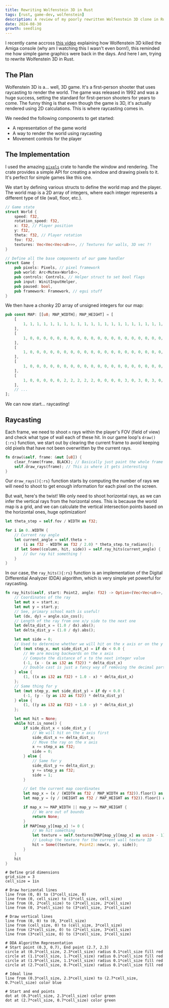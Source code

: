 ```yaml
---
title: Rewriting Wolfenstein 3D in Rust
tags: [rust, game-dev, wolfenstein]
description: A review of my poorly rewritten Wolfenstein 3D clone in Rust.
date: 2024-08-30
growth: seedling
---
```


I recently came accross [this video](https://www.youtube.com/watch?v=wsADJa-23Sg) explaining how Wolfenstein 3D killed the Amiga console (why am I watching this I wasn't even born!), this reminded me how simple game graphics were back in the days. And here I am, trying to rewrite Wolfenstein 3D in Rust.

## The Plan

Wolfenstein 3D is a... well, 3D game. It's a first-person shooter that uses raycasting to render the world. The game was released in 1992 and was a huge success, setting the standard for first-person shooters for years to come. The funny thing is that even though the game is 3D, it's actually rendered using 2D calculations. This is where raycasting comes in.

We needed the following components to get started:

- A representation of the game world
- A way to render the world using raycasting
- Movement controls for the player

## The Implementation

I used the amazing [`pixels`](https://crates.io/crates/pixels) crate to handle the window and rendering. The crate provides a simple API for creating a window and drawing pixels to it. It's perfect for simple games like this one.

We start by defining various structs to define the world map and the player. The world map is a 2D array of integers, where each integer represents a different type of tile (wall, floor, etc.).

```rust
// Game state
struct World {
    speed: f32,
    rotation_speed: f32,
    x: f32, // Player position
    y: f32,
    theta: f32, // Player rotation
    fov: f32,
    textures: Vec<Vec<Vec<u8>>>, // Textures for walls, 3D vec ?!
}

// Define all the base components of our game handler
struct Game {
    pub pixels: Pixels, // pixel framework
    pub world: Arc<Mutex<World>>,
    pub controls: Controls, // Helper struct to set bool flags
    pub input: WinitInputHelper,
    pub paused: bool,
    pub framework: Framework, // egui stuff
}
```

We then have a chonky 2D array of unsigned integers for our map:

```rust
pub const MAP: [[u8; MAP_WIDTH]; MAP_HEIGHT] = [
    [
        1, 1, 1, 1, 1, 1, 1, 1, 1, 1, 1, 1, 1, 1, 1, 1, 1, 1, 1, 1, 1, 1, 1, 1,
    ],
    [
        1, 0, 0, 0, 0, 0, 0, 0, 0, 0, 0, 0, 0, 0, 0, 0, 0, 0, 0, 0, 0, 0, 0, 1,
    ],
    [
        1, 0, 0, 0, 0, 0, 0, 0, 0, 0, 0, 0, 0, 0, 0, 0, 0, 0, 0, 0, 0, 0, 0, 1,
    ],
    [
        1, 0, 0, 0, 0, 0, 0, 0, 0, 0, 0, 0, 0, 0, 0, 0, 0, 0, 0, 0, 0, 0, 0, 1,
    ],
    [
        1, 0, 0, 0, 0, 0, 2, 2, 2, 2, 2, 0, 0, 0, 0, 3, 0, 3, 0, 3, 0, 0, 0, 1,
    ],
    // ...
];
```

We can now start... raycasting!

## Raycasting

Each frame, we need to shoot `n` rays within the player's FOV (field of view) and check what type of wall each of these hit. In our game loop's `draw(){:rs}` function, we start out by clearing the current frame to avoid keeping old pixels that have not been overwritten by the current rays.

```rust
fn draw(&self, frame: &mut [u8]) {
    clear_frame(frame, BLACK); // Basically just paint the whole frame black
    self.draw_rays(frame); // This is where it gets interesting
}
```

Our `draw_rays(){:rs}` function starts by computing the number of rays we will need to shoot to get enough information for each pixel on the screen. 

But wait, here's the twist! We only need to shoot horizontal rays, as we can infer the vertical rays from the horizontal ones. This is because the world map is a grid, and we can calculate the vertical intersection points based on the horizontal ones, huge optimization!

```rust
let theta_step = self.fov / WIDTH as f32;

for i in 0..WIDTH {
    // Current ray angle
    let current_angle = self.theta + 
        (i as f32 - WIDTH as f32 / 2.0) * theta_step.to_radians();
    if let Some((column, hit, side)) = self.ray_hits(current_angle) {
        // Our ray hit something !
    }
}
```

In our case, the `ray_hits(){:rs}` function is an implementation of the Digital Differential Analyzer (DDA) algorithm, which is very simple yet powerful for raycasting.

```rust
fn ray_hits(&self, start: Point2, angle: f32) -> Option<(Vec<Vec<u8>>, Point2, u32)> {
    // Coordinates of the ray
    let mut x = start.x;
    let mut y = start.y;
    // See, primary school math is useful!
    let (dx, dy) = angle.sin_cos();
    // Length of the ray from one x/y side to the next one
    let delta_dist_x = (1.0 / dx).abs();
    let delta_dist_y = (1.0 / dy).abs();

    let mut side = 0;
    // Used to determine whether we will hit on the x axis or on the y one first
    let (mut step_x, mut side_dist_x) = if dx < 0.0 {
        // We are moving backwards on the x axis
        // Compute the distance of x to the next integer value
        (-1, (x - (x as i32 as f32)) * delta_dist_x)
        // Double cast is just a fancy way of removing the decimal part
    } else {
        (1, ((x as i32 as f32) + 1.0 - x) * delta_dist_x)
    };
    // Same thing for y
    let (mut step_y, mut side_dist_y) = if dy < 0.0 {
        (-1, (y - (y as i32 as f32)) * delta_dist_y)
    } else {
        (1, ((y as i32 as f32) + 1.0 - y) * delta_dist_y)
    };

    let mut hit = None;
    while hit.is_none() {
        if side_dist_x < side_dist_y {
            // We will hit on the x axis first
            side_dist_x += delta_dist_x;
            // Move the ray on the x axis
            x += step_x as f32;
            side = 0;
        } else {
            // Same for y
            side_dist_y += delta_dist_y;
            y += step_y as f32;
            side = 1;
        }

        // Get the current map coordinates
        let map_x = (x / (WIDTH as f32 / MAP_WIDTH as f32)).floor() as usize;
        let map_y = (y / (HEIGHT as f32 / MAP_HEIGHT as f32)).floor() as usize;

        if map_x >= MAP_WIDTH || map_y >= MAP_HEIGHT {
            // We are out of bounds
            return None;
        }
        if MAP[map_y][map_x] != 0 {
            // We hit something
            let texture = self.textures[MAP[map_y][map_x] as usize - 1].clone();
            // Lookup the texture for the current wall texture ID
            hit = Some((texture, Point2::new(x, y), side));
        }
    }
    hit
}
```

```pikchr
# Define grid dimensions
grid_size = 3
cell_size = 1in

# Draw horizontal lines
line from (0, 0) to (3*cell_size, 0)
line from (0, cell_size) to (3*cell_size, cell_size)
line from (0, 2*cell_size) to (3*cell_size, 2*cell_size)
line from (0, 3*cell_size) to (3*cell_size, 3*cell_size)

# Draw vertical lines
line from (0, 0) to (0, 3*cell_size)
line from (cell_size, 0) to (cell_size, 3*cell_size)
line from (2*cell_size, 0) to (2*cell_size, 3*cell_size)
line from (3*cell_size, 0) to (3*cell_size, 3*cell_size)

# DDA Algorithm Representation
# Start point (0.3, 0.7), End point (2.7, 2.3)
circle at (0.3*cell_size, 2.3*cell_size) radius 0.1*cell_size fill red
circle at (1.1*cell_size, 1.7*cell_size) radius 0.1*cell_size fill red
circle at (1.9*cell_size, 1.1*cell_size) radius 0.1*cell_size fill red
circle at (2.7*cell_size, 0.7*cell_size) radius 0.1*cell_size fill red

# Ideal line
line from (0.3*cell_size, 2.3*cell_size) to (2.7*cell_size, 0.7*cell_size) color blue

# Start and end points
dot at (0.3*cell_size, 2.3*cell_size) color green
dot at (2.7*cell_size, 0.7*cell_size) color green

```